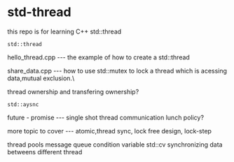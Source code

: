 # std-thread
this repo is for learning C++ std::thread
   
   ``std::thread ``

   
      
   hello_thread.cpp --- the example of how to create a std::thread

   share_data.cpp    --- how to use std::mutex to lock a thread which is acessing data,mutual exclusion.\

   thread ownership and transfering ownership?
   
    std::aysnc
   
   future - promise --- single shot thread communication 
    lunch policy?
    
   more topic to cover --- atomic,thread sync, lock free design, lock-step
    
   thread pools
    message queue
   condition variable
   std::cv
   synchronizing data betweens different thread
